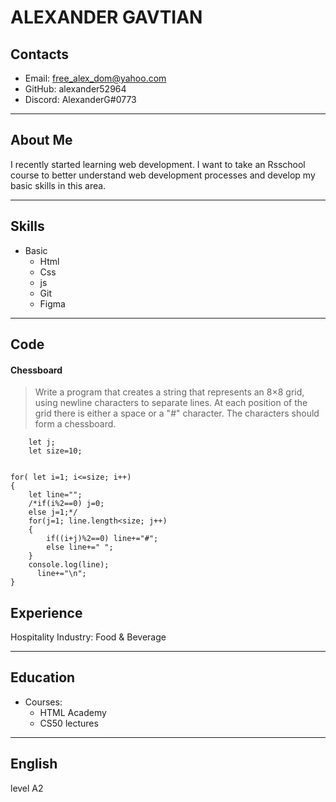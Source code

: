 # ALEXANDER GAVTIAN


## Contacts
* Email: free_alex_dom@yahoo.com
* GitHub: alexander52964
* Discord: AlexanderG#0773
----------------------------------------------------------------------------

## About Me
I recently started learning web development. I want to take an Rsschool course to better understand web development processes and develop my basic skills in this area.

----------------------------------------------------------------------------

## Skills
* Basic 
    * Html 
    * Css 
    * js
    * Git
    * Figma

----------------------------------------------------------------------------

## Code
#### Chessboard
>Write a program that creates a string that represents an 8×8 grid, using newline characters to separate lines. At each position of the grid there is either a space or a "#" character. The characters should form a chessboard.

``` 
    let j;
    let size=10;


for( let i=1; i<=size; i++)
{
    let line="";
    /*if(i%2==0) j=0; 
    else j=1;*/
    for(j=1; line.length<size; j++)
    {
        if((i+j)%2==0) line+="#";
        else line+=" ";       
    }
    console.log(line);
      line+="\n";   
}
```

## Experience

Hospitality Industry: Food & Beverage

-----------------------------------------------------------------------------

## Education
* Courses:
    * HTML Academy
    * CS50 lectures

----------------------------------------------------------------------------

## English
level A2